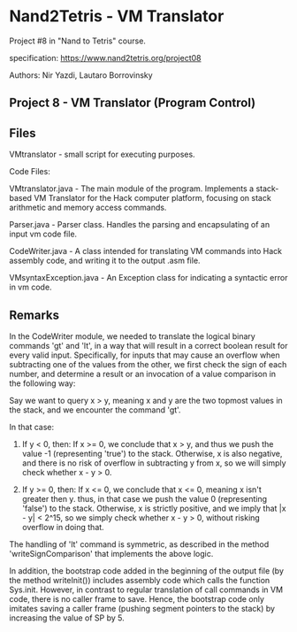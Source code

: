 # Nand2Tetris - VM Translator

Project #8 in "Nand to Tetris" course.

specification: https://www.nand2tetris.org/project08

Authors:
Nir Yazdi, Lautaro Borrovinsky


Project 8 - VM Translator (Program Control)
-------------------------------------------

Files
---------------
VMtranslator - small script for executing purposes.

Code Files:

VMtranslator.java - The main module of the program.
                    Implements a stack-based VM Translator for the Hack computer platform,
                    focusing on stack arithmetic and memory access commands.

Parser.java - Parser class. Handles the parsing and encapsulating of an input vm code file.

CodeWriter.java - A class intended for translating VM commands into Hack assembly code,
                   and writing it to the output .asm file.

VMsyntaxException.java - An Exception class for indicating a syntactic error in vm code.


Remarks
-------
In the CodeWriter module, we needed to translate the logical binary commands 'gt' and 'lt',
in a way that will result in a correct boolean result for every valid input.
Specifically, for inputs that may cause an overflow when subtracting one of the values from the other,
we first check the sign of each number, and determine a result or an invocation of a value comparison
in the following way:

Say we want to query x > y, meaning x and y are the two topmost values in the stack,
and we encounter the command 'gt'.

In that case:

1) If y < 0, then:
   If x >= 0, we conclude that x > y, and thus we push the value -1 (representing 'true') to the stack.
   Otherwise, x is also negative, and there is no risk of overflow in subtracting y from x,
   so we will simply check whether x - y > 0.

2) If y >= 0, then:
   If x <= 0, we conclude that x <= 0, meaning x isn't greater then y. thus, in that case we push the
   value 0 (representing 'false') to the stack.
   Otherwise, x is strictly positive, and we imply that |x - y| < 2^15, so we
   simply check whether x - y > 0, without risking overflow in doing that.

The handling of 'lt' command is symmetric,
as described in the method 'writeSignComparison' that implements the above logic.


In addition, the bootstrap code added in the beginning of the output file (by the method writeInit())
includes assembly code which calls the function Sys.init.
However, in contrast to regular translation of call commands in VM code, there is no caller frame to save.
Hence, the bootstrap code only imitates saving a caller frame (pushing segment pointers to the stack)
by increasing the value of SP by 5.
